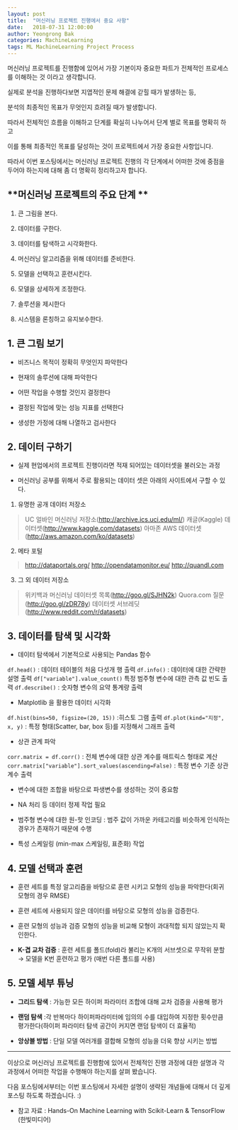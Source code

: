 ```yaml
---
layout: post
title:  "머신러닝 프로젝트 진행에서 중요 사항"
date:   2018-07-31 12:00:00
author: Yeongrong Bak
categories: MachineLearning
tags: ML MachineLearning Project Process
---
```


머신러닝 프로젝트를 진행함에 있어서 가장 기본이자 중요한 파트가 전체적인 프로세스를 이해하는 것 이라고 생각합니다.

실제로 분석을 진행하다보면 지엽적인 문제 해결에 갇힐 때가 발생하는 등,

분석의 최종적인 목표가 무엇인지 흐려질 때가 발생합니다.

따라서 전체적인 흐름을 이해하고 단계를 확실히 나누어서 단계 별로 목표를 명확히 하고

이를 통해 최종적인 목표를 달성하는 것이 프로젝트에서 가장 중요한 사항입니다.

따라서 이번 포스팅에서는 머신러닝 프로젝트 진행의 각 단계에서 어떠한 것에 중점을 두어야 하는지에 대해 좀 더 명확히 정리하고자 합니다.


## **머신러닝 프로젝트의 주요 단계 **

1) 큰 그림을 본다.

2) 데이터를 구한다.

3) 데이터를 탐색하고 시각화한다.

4) 머신러닝 알고리즘을 위해 데이터를 준비한다.

5) 모델을 선택하고 훈련시킨다.

6) 모델을 상세하게 조정한다.

7) 솔루션을 제시한다

8) 시스템을 론칭하고 유지보수한다.

## **1. 큰 그림 보기**

- 비즈니스 목적이 정확히 무엇인지 파악한다

- 현재의 솔루션에 대해 파악한다

- 어떤 작업을 수행할 것인지 결정한다

- 결정된 작업에 맞는 성능 지표를 선택한다

- 생성한 가정에 대해 나열하고 검사한다

## **2. 데이터 구하기**

- 실제 현업에서의 프로젝트 진행이라면 적재 되어있는 데이터셋을 불러오는 과정

- 머신러닝 공부를 위해서 주로 활용되는 데이터 셋은 아래의 사이트에서 구할 수 있다.

1) 유명한 공개 데이터 저장소

>UC 얼바인 머신러닝 저장소(http://archive.ics.uci.edu/ml/)
캐글(Kaggle) 데이터셋(http://www.kaggle.com/datasets)
아마존 AWS 데이터셋(http://aws.amazon.com/ko/datasets)

2) 메타 포털

>http://dataportals.org/
http://opendatamonitor.eu/
http://quandl.com

3) 그 외 데이터 저장소

>위키백과 머신러닝 데이터셋 목록(http://goo.gl/SJHN2k)
Quora.com 질문(http://goo.gl/zDR78y)
데이터셋 서브레딧 (http://www.reddit.com/r/datasets)

## **3. 데이터를 탐색 및 시각화**

- 데이터 탐색에서 기본적으로 사용되는 Pandas 함수

`df.head()` : 데이터 테이블의 처음 다섯개 행 출력
`df.info()` : 데이터에 대한 간략한 설명 출력
`df["variable"].value_count()` 특정 범주형 변수에 대한 관측 값 빈도 출력
`df.describe()` : 숫자형 변수의 요약 통계량 출력

- Matplotlib 을 활용한 데이터 시각화

`df.hist(bins=50, figsize=(20, 15))` :히스토 그램 출력
`df.plot(kind="지정", x, y)` : 특정 형태(Scatter, bar, box 등)를 지정해서 그래프 출력

- 상관 관계 파악

`corr.matrix = df.corr()` : 전체 변수에 대한 상관 계수를 매트릭스 형태로 계산
` corr.matrix["variable"].sort_values(ascending=False)` : 특정 변수 기준 상관 계수 출력

- 변수에 대한 조합을 바탕으로 파생변수를 생성하는 것이 중요함

- NA 처리 등 데이터 정제 작업 필요

- 범주형 변수에 대한 원-핫 인코딩 : 범주 값이 가까운 카테고리를 비슷하게 인식하는 경우가 존재하기 때문에 수행

- 특성 스케일링 (min-max 스케일링, 표준화) 작업

## **4. 모델 선택과 훈련**

- 훈련 세트를 특정 알고리즘을 바탕으로 훈련 시키고 모형의 성능을 파악한다(회귀 모형의 경우 RMSE)

- 훈련 세트에 사용되지 않은 데이터를 바탕으로 모형의 성능을 검증한다.

- 훈련 모형의 성능과 검증 모형의 성능을 비교해 모형이 과대적합 되지 않았는지 확인한다.

- **K-겹 교차 검증** : 훈련 세트를 폴드(fold)라 불리는 K개의 서브셋으로 무작위 분할 → 모델을 K번 훈련하고 평가 (매번 다른 폴드를 사용)

## **5. 모델 세부 튜닝**

- **그리드 탐색** : 가능한 모든 하이퍼 파라미터 조합에 대해 교차 검증을 사용해 평가

- **랜덤 탐색** :각 반복마다 하이퍼파라미터에 임의의 수를 대입하여 지정한 횟수만큼 평가한다(하이퍼 파라미터 탐색 공간이 커지면 랜덤 탐색이 더 효율적)

- **앙상블 방법** : 단일 모델 여러개를 결합해 모형의 성능을 더욱 향상 시키는 방법

---

이상으로 머신러닝 프로젝트를 진행함에 있어서 전체적인 진행 과정에 대한 설명과 각 과정에서 어떠한 작업을 수행해야 하는지를 살펴 봤습니다.

다음 포스팅에서부터는 이번 포스팅에서 자세한 설명이 생략된 개념들에 대해서 더 깊게 포스팅 하도록 하겠습니다. :)

- 참고 자료 : Hands-On Machine Learning with Scikit-Learn & TensorFlow (한빛미디어)

